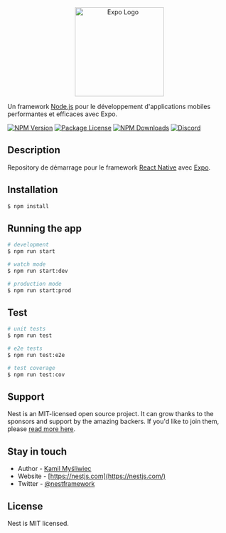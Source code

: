<div style="text-align: center;">
  <a href="https://expo.dev/" target="blank"><img src="https://d1wp6m56sqw74a.cloudfront.net/~assets/2eaecfb6f7d1ff410d5d4b8a5e00a0cd.svg" width="200" alt="Expo Logo" /></a>
</div>

[circleci-image]: https://img.shields.io/circleci/build/github/reactnative/react/master?token=abc123def456
[circleci-url]: https://circleci.com/gh/reactnative/react

<p>Un framework <a href="http://nodejs.org" target="_blank">Node.js</a> pour le développement d'applications mobiles performantes et efficaces avec Expo.</p>
<p>
<a href="https://www.npmjs.com/package/expo" target="_blank"><img src="https://img.shields.io/npm/v/expo.svg" alt="NPM Version" /></a>
<a href="https://opensource.org/licenses/MIT" target="_blank"><img src="https://img.shields.io/npm/l/expo.svg" alt="Package License" /></a>
<a href="https://www.npmjs.com/package/expo" target="_blank"><img src="https://img.shields.io/npm/dm/expo.svg" alt="NPM Downloads" /></a>
<a href="https://discord.gg/expo" target="_blank"><img src="https://img.shields.io/badge/discord-online-brightgreen.svg" alt="Discord"/></a>
  <a href="https://twitter.com/expo" target="_blank"><img alt="" src="https://img.shields.io/twitter/follow/expo.svg?style=social&label=Follow"></a>
</p>

## Description

Repository de démarrage pour le framework [React Native](https://github.com/facebook/react-native) avec [Expo](https://expo.dev/).

## Installation

```bash
$ npm install
```

## Running the app

```bash
# development
$ npm run start

# watch mode
$ npm run start:dev

# production mode
$ npm run start:prod
```

## Test

```bash
# unit tests
$ npm run test

# e2e tests
$ npm run test:e2e

# test coverage
$ npm run test:cov
```

## Support

Nest is an MIT-licensed open source project. It can grow thanks to the sponsors and support by the amazing backers. If you'd like to join them, please [read more here](https://docs.nestjs.com/support).

## Stay in touch

- Author - [Kamil Myśliwiec](https://kamilmysliwiec.com)
- Website - [https://nestjs.com](https://nestjs.com/)
- Twitter - [@nestframework](https://twitter.com/nestframework)

## License

Nest is MIT licensed.

